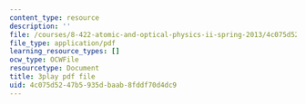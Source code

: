 ```yaml
---
content_type: resource
description: ''
file: /courses/8-422-atomic-and-optical-physics-ii-spring-2013/4c075d5247b5935dbaab8fddf70d4dc9_TJUXTASd0g0.pdf
file_type: application/pdf
learning_resource_types: []
ocw_type: OCWFile
resourcetype: Document
title: 3play pdf file
uid: 4c075d52-47b5-935d-baab-8fddf70d4dc9
---
```

